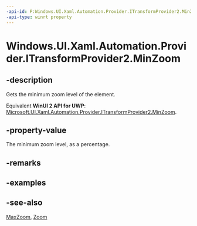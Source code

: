 ```yaml
---
-api-id: P:Windows.UI.Xaml.Automation.Provider.ITransformProvider2.MinZoom
-api-type: winrt property
---
```


<!-- Property syntax
public double MinZoom { get; }
-->

# Windows.UI.Xaml.Automation.Provider.ITransformProvider2.MinZoom

## -description
Gets the minimum zoom level of the element.

Equivalent **WinUI 2 API for UWP**: [Microsoft.UI.Xaml.Automation.Provider.ITransformProvider2.MinZoom](/windows/winui/api/microsoft.ui.xaml.automation.provider.itransformprovider2.minzoom).

## -property-value
The minimum zoom level, as a percentage.

## -remarks

## -examples

## -see-also
[MaxZoom](itransformprovider2_maxzoom.md), [Zoom](itransformprovider2_zoom_1427900009.md)
